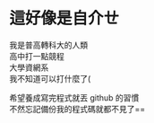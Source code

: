 # 這好像是自介ㄝ

<!--
**icerain0930/icerain0930** is a ✨ _special_ ✨ repository because its `README.md` (this file) appears on your GitHub profile.

Here are some ideas to get you started:

- 🔭 I’m currently working on ...
- 🌱 I’m currently learning ...
- 👯 I’m looking to collaborate on ...
- 🤔 I’m looking for help with ...
- 💬 Ask me about ...
- 📫 How to reach me: ...
- 😄 Pronouns: ...
- ⚡ Fun fact: ...
換行記得空兩格  
-->
我是普高轉科大的人類  
高中打一點競程  
大學資網系  
我不知道可以打什麼了(  

希望養成寫完程式就丟 github 的習慣  
不然忘記備份我的程式碼就都不見了==
